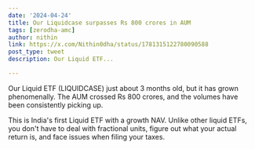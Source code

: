 ```yaml
---
date: '2024-04-24'
title: Our Liquidcase surpasses Rs 800 crores in AUM
tags: [zerodha-amc]
author: nithin
link: https://x.com/Nithin0dha/status/1781315122780090588
post_type: tweet
description: Our Liquid ETF...

---
```


Our Liquid ETF (LIQUIDCASE) just about 3 months old, but it has grown phenomenally. The AUM crossed Rs 800 crores, and the volumes have been consistently picking up. 

This is India's first Liquid ETF with a growth NAV. Unlike other liquid ETFs, you don't have to deal with fractional units, figure out what your actual return is, and face issues when filing your taxes.
